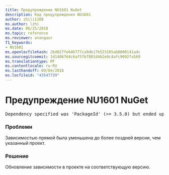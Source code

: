 ```yaml
---
title: Предупреждение NU1601 NuGet
description: Код предупреждения NU1601
author: zhili1208
ms.author: lzhi
ms.date: 06/25/2018
ms.topic: reference
ms.reviewer: anangaur
f1_keywords:
- NU1601
ms.openlocfilehash: 264027fe646777ca9db17b523165ab0800141adc
ms.sourcegitcommit: 1d1406764c6af5fb7801d462e0c4afc9092fa569
ms.translationtype: MT
ms.contentlocale: ru-RU
ms.lasthandoff: 09/04/2018
ms.locfileid: "43547739"
---
```

# <a name="nuget-warning-nu1601"></a>Предупреждение NU1601 NuGet

<pre>Dependency specified was 'PackageId' (>= 3.5.0) but ended up with 'PackageId' 4.0.0.</pre>

### <a name="issue"></a>Проблеми
Зависимостью прямой была уменьшена до более поздней версии, чем указанный проект.

### <a name="solution"></a>Решение
Обновление зависимости в проекте на соответствующую версию.